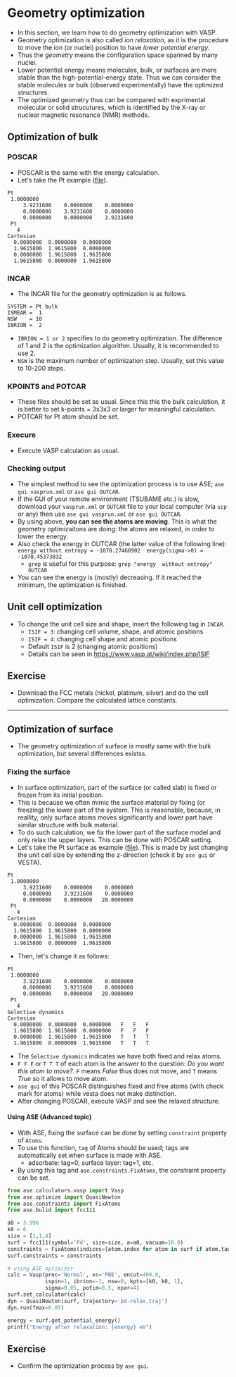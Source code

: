 # Geometry optimization
* In this section, we learn how to do geometry optimization with VASP.
* Geometry optimization is also called *ion relaxation*, as it is the procedure to move the ion (or nuclei) position to have *lower potential energy*.
* Thus the *geometry* means the configuration space spanned by many nuclei.
* Lower potential energy means molecules, bulk, or surfaces are more stable than the high-potential-energy state. Thus we can consider the stable molecules or bulk (observed experimentally) have the optimized structures.
* The optimized geometry thus can be compared with exprimental molecular or solid strucutures, which is identified by the X-ray or nuclear magnetic resonance (NMR) methods.

## Optimization of bulk
### POSCAR
* POSCAR is the same with the energy calculation.
* Let's take the Pt example ([file](./Pt_POSCAR)).
```
Pt 
 1.0000000
     3.9231600    0.0000000    0.0000000
     0.0000000    3.9231600    0.0000000
     0.0000000    0.0000000    3.9231600
 Pt 
   4
Cartesian
  0.0000000  0.0000000  0.0000000
  1.9615800  1.9615800  0.0000000
  0.0000000  1.9615800  1.9615800
  1.9615800  0.0000000  1.9615800
```

### INCAR
* The INCAR file for the geometry optimization is as follows.
```
SYSTEM = Pt bulk
ISMEAR =  1
NSW    = 10
IBRION =  2
```
* `IBRION = 1 or 2` specifies to do geometry optimization. The difference of 1 and 2 is the optimization algorithm. Usually, it is recommended to use 2.
* `NSW` is the maximum number of optimization step. Usually, set this value to 10-200 steps.

### KPOINTS and POTCAR
* These files should be set as usual. Since this this the bulk calculation, it is better to set k-points = 3x3x3 or larger for meaningful calculation.
* POTCAR for Pt atom should be set.

### Execure
* Execute VASP calculation as usual.

### Checking output
* The simplest method to see the optimization process is to use ASE; `ase gui vasprun.xml` or `ase gui OUTCAR`.
* If the GUI of your remote environment (TSUBAME etc.) is slow, download your `vasprun.xml` or `OUTCAR` file to your local computer (via `scp` or any) then use `ase gui vasprun.xml` or `ase gui OUTCAR`.
* By using above, **you can see the atoms are moving**. This is what the geometry optimizaitons are doing: the atoms are relaxed, in order to lower the energy.
* Also check the energy in OUTCAR (the latter value of the following line):
`energy without entropy = -1070.27460902  energy(sigma->0) = -1070.45373832`
    + `grep` is useful for this purpose: `grep "energy  without entropy" OUTCAR`
* You can see the energy is (mostly) decreasing. If it reached the minimum, the optimization is finished.

## Unit cell optimization
* To change the unit cell size and shape, insert the following tag in `INCAR`.
  + `ISIF = 3`: changing cell volume, shape, and atomic positions
  + `ISIF = 4`: changing cell shape and atomic positions
  + Default `ISIF` is 2 (changing atomic positions)
  + Details can be seen in https://www.vasp.at/wiki/index.php/ISIF

## Exercise
* Download the FCC metals (nickel, platinum, silver) and do the cell optimization. Compare the calculated lattice constants.

---

## Optimization of surface
* The geometry optimization of surface is mostly same with the bulk optimization, but several differences existss.

### Fixing the surface
* In surface optimization, part of the surface (or called slab) is fixed or frozen from its initial position.
* This is because we often mimic the surface material by fixing (or freezing) the lower part of the system. This is reasonable, because, in reallity, only surface atoms moves significantly and lower part have similar structure with bulk material.
* To do such calculation, we fix the lower part of the surface model and only relax the upper layers. This can be done with POSCAR setting.
* Let's take the Pt surface as example ([file](./Pt_surface_POSCAR)). This is made by just changing the unit cell size by extending the z-direction (check it by `ase gui` or VESTA).
```
Pt 
 1.0000000
     3.9231600    0.0000000    0.0000000
     0.0000000    3.9231600    0.0000000
     0.0000000    0.0000000   20.0000000
 Pt 
   4
Cartesian
  0.0000000  0.0000000  0.0000000
  1.9615800  1.9615800  0.0000000
  0.0000000  1.9615800  1.9615800
  1.9615800  0.0000000  1.9615800
```
* Then, let's change it as follows:
```
Pt 
 1.0000000
     3.9231600    0.0000000    0.0000000
     0.0000000    3.9231600    0.0000000
     0.0000000    0.0000000   20.0000000
 Pt 
   4
Selective dynamics
Cartesian
  0.0000000  0.0000000  0.0000000   F   F   F
  1.9615800  1.9615800  0.0000000   F   F   F
  0.0000000  1.9615800  1.9615800   T   T   T
  1.9615800  0.0000000  1.9615800   T   T   T
```
* The `Selective dynamics` indicates we have both fixed and relax atoms.
* `F F F` or `T T T` of each atom is the answer to the question: *Do you want this atom to move?*. `F` means *False* thus does not move, and `T` means *True* so it allows to move atom.
* `ase gui` of this POSCAR distinguishes fixed and free atoms (with check mark for atoms) while vesta does not make distinction.
* After changing POSCAR, execute VASP and see the relaxed structure.

#### Using ASE (Advanced topic)
* With ASE, fixing the surface can be done by setting `constraint` property of `Atoms`.
* To use this function, `tag` of Atoms should be used; tags are automatically set when surface is made with ASE.
  + adsorbate: tag=0, surface layer: tag=1, etc.
* By using this tag and `ase.constraints.FixAtoms`, the constraint property can be set.
```python
from ase.calculators.vasp import Vasp
from ase.optimize import QuasiNewton
from ase.constraints import FixAtoms
from ase.bulid import fcc111

a0 = 3.996
k0 = 6
size = [1,1,4]
surf = fcc111(symbol='Pd', size=size, a=a0, vacuum=10.0)
constraints = FixAtoms(indices=[atom.index for atom in surf if atom.tag <= 3])
surf.constraints = constraints

# using ASE optimizer
calc = Vasp(prec='Normal', xc='PBE', encut=400.0,
            ispin=1, ibrion=-1, nsw=0, kpts=[k0, k0, 1], 
            sigma=0.05, potim=0.5, npar=4)
surf.set_calculator(calc)
dyn = QuasiNewton(surf, trajectory='pd-relax.traj')
dyn.run(fmax=0.05)

energy = surf.get_potential_energy()
printf("Energy after relaxation: {energy} eV")
```

## Exercise
* Confirm the optimization process by `ase gui`.
